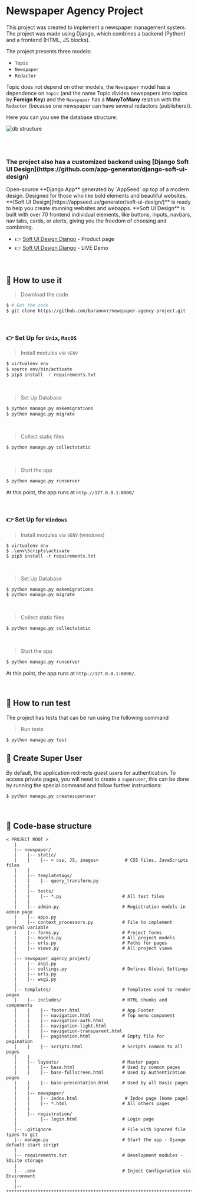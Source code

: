 # Newspaper Agency Project

This project was created to implement a newspaper management system. The project was made using Django, which combines a backend (Python) and a frontend (HTML, JS blocks).
<br>

The project presents three models:
- `Topic`
- `Newspaper`
- `Redactor`

Topic does not depend on other models, the `Newspaper` model has a dependence on `Topic` 
(and the name Topic divides newspapers into topics by **Foreign Key**) and the `Newspaper` has a **ManyToMany** relation with the `Redactor` 
(because one newspaper can have several redactors (publishers)).
<br>

Here you can you see the database structure:

![db structure](https://github.com/baranovr/newspaper-agency-project/assets/138402384/c8f7503d-9430-499c-9727-c9fbe4a8f174)

<br>
<br>
<h3>The project also has a customized backend using [Django Soft UI Design](https://github.com/app-generator/django-soft-ui-design)</h3>
Open-source **Django App** generated by `AppSeed` op top of a modern design. Designed for those who like bold elements and beautiful websites, **[Soft UI Design](https://appseed.us/generator/soft-ui-design/)** is ready to help you create stunning websites and webapps. **Soft UI Design** is built with over 70 frontend individual elements, like buttons, inputs, navbars, nav tabs, cards, or alerts, giving you the freedom of choosing and combining.

- 👉 [Soft UI Design Django](https://appseed.us/product/soft-ui-design/django/) - Product page
- 👉 [Soft UI Design Django](https://django-soft-ui-free.appseed-srv1.com/) - LIVE Demo

<br />

## 📰 How to use it <br>
> Download the code

```bash
$ # Get the code
$ git clone https://github.com/baranovr/newspaper-agency-project.git
```

<br>

### 👉 Set Up for `Unix`, `MacOS` 

> Install modules via `VENV`  

```bash
$ virtualenv env
$ source env/bin/activate
$ pip3 install -r requirements.txt
```

<br />

> Set Up Database

```bash
$ python manage.py makemigrations
$ python manage.py migrate
```
<br />

> Collect static files

```bash
$ python manage.py collectstatic
```
<br />

> Start the app

```bash
$ python manage.py runserver
```
At this point, the app runs at `http://127.0.0.1:8000/`

<br />

### 👉 Set Up for `Windows` 

> Install modules via `VENV` (windows) 

```
$ virtualenv env
$ .\env\Scripts\activate
$ pip3 install -r requirements.txt
```

<br />

> Set Up Database

```bash
$ python manage.py makemigrations
$ python manage.py migrate
```

<br />


> Collect static files

```bash
$ python manage.py collectstatic
```
<br />

> Start the app

```bash
$ python manage.py runserver
```

At this point, the app runs at `http://127.0.0.1:8000/`. 

<br />

## 📄 How to run test

The project has tests that can be run using the following command

> Run tests

```bash
$ python manage.py test
```
## 👤 Create Super User

By default, the application redirects guest users for authentication. 
To access private pages, you will need to create a `superuser`, this can be done by running the special command and follow further instructions:

```bash
$ python manage.py createsuperuser
```

<br />

## 📂 Code-base structure
```angular2html
< PROJECT ROOT >
   |
   |-- newspaper/  
   |    |-- static/
   |    |    |-- < css, JS, images>          # CSS files, JavaScripts files
   |    |
   |    |-- templatetags/
   |    |    |-- query_transform.py
   |    |
   |    |-- tests/
   |    |    |-- *.py                       # All test files
   |    |
   |    |-- admin.py                        # Registration models in admin page 
   |    |-- apps.py
   |    |-- context_processors.py           # File to implement general variable
   |    |-- forms.py                        # Project forms
   |    |-- models.py                       # All project models
   |    |-- urls.py                         # Paths for pages
   |    |-- views.py                        # All project views
   |
   |-- newspaper_agency_project/
   |    |-- asgi.py
   |    |-- settings.py                     # Defines Global Settings
   |    |-- urls.py
   |    |-- wsgi.py
   |    
   |-- templates/                           # Templates used to render pages
   |    |-- includes/                       # HTML chunks and components
   |    |    |-- footer.html                # App Footer
   |    |    |-- navigation.html            # Top menu component
   |    |    |-- navigation-auth.html
   |    |    |-- navigation-light.html
   |    |    |-- navigation-transparent.html
   |    |    |-- pagination.html            # Empty file for pagination
   |    |    |-- scripts.html               # Scripts common to all pages
   |    |    
   |    |-- layouts/                        # Master pages
   |    |    |-- base.html                  # Used by common pages
   |    |    |-- base-fullscreen.html       # Used by Authentication pages
   |    |    |-- base-presentation.html     # Used by all Basic pages
   |    |
   |    |-- newspaper/
   |    |    |-- index.html                  # Index page (Home page)
   |    |    |-- *.html                     # All others pages
   |    |
   |    |-- registration/
   |         |-- login.html                 # Login page
   |
   |-- .gitignore                           # File with ignored file types to git
   |-- manage.py                            # Start the app - Django default start script
   |
   |-- requirements.txt                     # Development modules - SQLite storage
   |
   |-- .env                                 # Inject Configuration via Environment
   |
   |-- ************************************************************************
```
